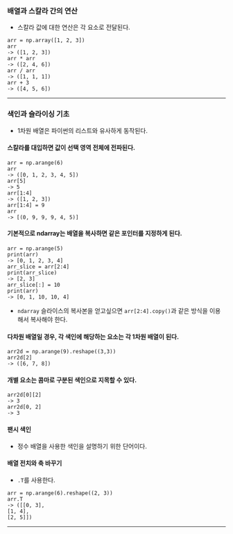 ### 배열과 스칼라 간의 연산
- 스칼라 값에 대한 연산은 각 요소로 전달된다.
```
arr = np.array([1, 2, 3])
arr
-> ([1, 2, 3])
arr * arr
-> ([2, 4, 6])
arr / arr
-> ([1, 1, 1])
arr + 3
-> ([4, 5, 6]) 
```
---
  
### 색인과 슬라이싱 기초
- 1차원 배열은 파이썬의 리스트와 유사하게 동작된다.
#### 스칼라를 대입하면 값이 선택 영역 전체에 전파된다.
```
arr = np.arange(6)
arr
-> ([0, 1, 2, 3, 4, 5])
arr[5]
-> 5
arr[1:4]
-> ([1, 2, 3])
arr[1:4] = 9
arr
-> [(0, 9, 9, 9, 4, 5)]
```
#### 기본적으로 ndarray는 배열을 복사하면 같은 포인터를 지정하게 된다.
```
arr = np.arange(5)
print(arr)
-> [0, 1, 2, 3, 4]
arr_slice = arr[2:4]
print(arr_slice)
-> [2, 3]
arr_slice[:] = 10
print(arr)
-> [0, 1, 10, 10, 4]
```
- `ndarray` 슬라이스의 복사본을 얻고싶으면 `arr[2:4].copy()`과 같은 방식을 이용해서 복사해야 한다.
#### 다차원 배열일 경우, 각 색인에 해당하는 요소는 각 1차원 배열이 된다.
```
arr2d = np.arange(9).reshape((3,3))
arr2d[2]
-> ([6, 7, 8])  
```
#### 개별 요소는 콤마로 구분된 색인으로 지목할 수 있다.
```
arr2d[0][2]
-> 3
arr2d[0, 2]
-> 3
```
#### 팬시 색인
  - 정수 배열을 사용한 색인을 설명하기 위한 단어이다.
#### 배열 전치와 축 바꾸기
  - `.T`를 사용한다.
```
arr = np.arange(6).reshape((2, 3))
arr.T
-> ([[0, 3],
[1, 4],
[2, 5]])
```
---